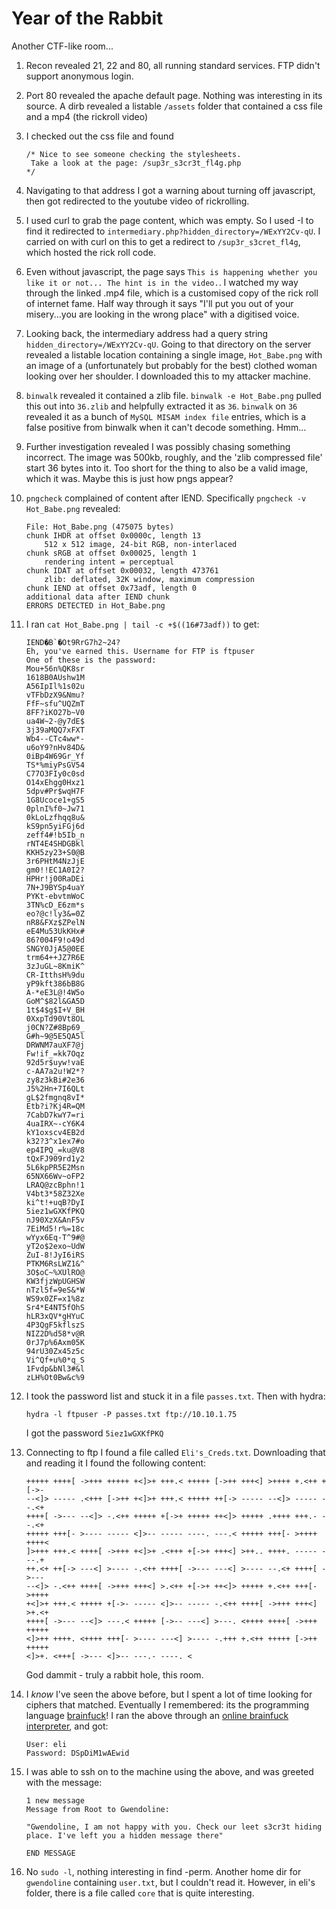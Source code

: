 # Year of the Rabbit

Another CTF-like room...

1. Recon revealed 21, 22 and 80, all running standard services. FTP didn't support anonymous login.

2. Port 80 revealed the apache default page. Nothing was interesting in its source. A dirb revealed a listable `/assets` folder that contained a css file and a mp4 (the rickroll video)

3. I checked out the css file and found 

    ```
    /* Nice to see someone checking the stylesheets.
     Take a look at the page: /sup3r_s3cr3t_fl4g.php
    */
    ```

4. Navigating to that address I got a warning about turning off javascript, then got redirected to the youtube video of rickrolling.

5. I used curl to grab the page content, which was empty. So I used -I to find it redirected to `intermediary.php?hidden_directory=/WExYY2Cv-qU`. I carried on with curl on this to get a redirect to `/sup3r_s3cret_fl4g`, which hosted the rick roll code.

6. Even without javascript, the page says `This is happening whether you like it or not... The hint is in the video.`. I watched my way through the linked .mp4 file, which is a customised copy of the rick roll of internet fame. Half way through it says "I'll put you out of your misery...you are looking in the wrong place" with a digitised voice.

7. Looking back, the intermediary address had a query string `hidden_directory=/WExYY2Cv-qU`. Going to that directory on the server revealed a listable location containing a single image, `Hot_Babe.png` with an image of a (unfortunately but probably for the best) clothed woman looking over her shoulder. I downloaded this to my attacker machine.

8. `binwalk` revealed it contained a zlib file. `binwalk -e Hot_Babe.png` pulled this out into `36.zlib` and helpfully extracted it as `36`. `binwalk` on `36` revealed it as a bunch of `MySQL MISAM index file` entries, which is a false positive from binwalk when it can't decode something. Hmm...

9. Further investigation revealed I was possibly chasing something incorrect. The image was 500kb, roughly, and the 'zlib compressed file' start 36 bytes into it. Too short for the thing to also be a valid image, which it was. Maybe this is just how pngs appear?

10. `pngcheck` complained of content after IEND. Specifically `pngcheck -v Hot_Babe.png` revealed:

    ```
    File: Hot_Babe.png (475075 bytes)
    chunk IHDR at offset 0x0000c, length 13
        512 x 512 image, 24-bit RGB, non-interlaced
    chunk sRGB at offset 0x00025, length 1
        rendering intent = perceptual
    chunk IDAT at offset 0x00032, length 473761
        zlib: deflated, 32K window, maximum compression
    chunk IEND at offset 0x73adf, length 0
    additional data after IEND chunk
    ERRORS DETECTED in Hot_Babe.png
    ```

11. I ran  `cat Hot_Babe.png | tail -c +$((16#73adf))` to get:

    ```
    IEND�B`�Ot9RrG7h2~24?
    Eh, you've earned this. Username for FTP is ftpuser
    One of these is the password:
    Mou+56n%QK8sr
    1618B0AUshw1M
    A56IpIl%1s02u
    vTFbDzX9&Nmu?
    FfF~sfu^UQZmT
    8FF?iKO27b~V0
    ua4W~2-@y7dE$
    3j39aMQQ7xFXT
    Wb4--CTc4ww*-
    u6oY9?nHv84D&
    0iBp4W69Gr_Yf
    TS*%miyPsGV54
    C77O3FIy0c0sd
    O14xEhgg0Hxz1
    5dpv#Pr$wqH7F
    1G8Ucoce1+gS5
    0plnI%f0~Jw71
    0kLoLzfhqq8u&
    kS9pn5yiFGj6d
    zeff4#!b5Ib_n
    rNT4E4SHDGBkl
    KKH5zy23+S0@B
    3r6PHtM4NzJjE
    gm0!!EC1A0I2?
    HPHr!j00RaDEi
    7N+J9BYSp4uaY
    PYKt-ebvtmWoC
    3TN%cD_E6zm*s
    eo?@c!ly3&=0Z
    nR8&FXz$ZPelN
    eE4Mu53UkKHx#
    86?004F9!o49d
    SNGY0JjA5@0EE
    trm64++JZ7R6E
    3zJuGL~8KmiK^
    CR-ItthsH%9du
    yP9kft386bB8G
    A-*eE3L@!4W5o
    GoM^$82l&GA5D
    1t$4$g$I+V_BH
    0XxpTd90Vt8OL
    j0CN?Z#8Bp69_
    G#h~9@5E5QA5l
    DRWNM7auXF7@j
    Fw!if_=kk7Oqz
    92d5r$uyw!vaE
    c-AA7a2u!W2*?
    zy8z3kBi#2e36
    J5%2Hn+7I6QLt
    gL$2fmgnq8vI*
    Etb?i?Kj4R=QM
    7CabD7kwY7=ri
    4uaIRX~-cY6K4
    kY1oxscv4EB2d
    k32?3^x1ex7#o
    ep4IPQ_=ku@V8
    tQxFJ909rd1y2
    5L6kpPR5E2Msn
    65NX66Wv~oFP2
    LRAQ@zcBphn!1
    V4bt3*58Z32Xe
    ki^t!+uqB?DyI
    5iez1wGXKfPKQ
    nJ90XzX&AnF5v
    7EiMd5!r%=18c
    wYyx6Eq-T^9#@
    yT2o$2exo~UdW
    ZuI-8!JyI6iRS
    PTKM6RsLWZ1&^
    3O$oC~%XUlRO@
    KW3fjzWpUGHSW
    nTzl5f=9eS&*W
    WS9x0ZF=x1%8z
    Sr4*E4NT5fOhS
    hLR3xQV*gHYuC
    4P3QgF5kflszS
    NIZ2D%d58*v@R
    0rJ7p%6Axm05K
    94rU30Zx45z5c
    Vi^Qf+u%0*q_S
    1Fvdp&bNl3#&l
    zLH%Ot0Bw&c%9
    ```

12. I took the password list and stuck it in a file `passes.txt`. Then with hydra:

    `hydra -l ftpuser -P passes.txt ftp://10.10.1.75`

    I got the password `5iez1wGXKfPKQ`

13. Connecting to ftp I found a file called `Eli's_Creds.txt`. Downloading that and reading it I found the following content:

    ```
    +++++ ++++[ ->+++ +++++ +<]>+ +++.< +++++ [->++ +++<] >++++ +.<++ +[->-
    --<]> ----- .<+++ [->++ +<]>+ +++.< +++++ ++[-> ----- --<]> ----- --.<+
    ++++[ ->--- --<]> -.<++ +++++ +[->+ +++++ ++<]> +++++ .++++ +++.- --.<+
    +++++ +++[- >---- ----- <]>-- ----- ----. ---.< +++++ +++[- >++++ ++++<
    ]>+++ +++.< ++++[ ->+++ +<]>+ .<+++ +[->+ +++<] >++.. ++++. ----- ---.+
    ++.<+ ++[-> ---<] >---- -.<++ ++++[ ->--- ---<] >---- --.<+ ++++[ ->---
    --<]> -.<++ ++++[ ->+++ +++<] >.<++ +[->+ ++<]> +++++ +.<++ +++[- >++++
    +<]>+ +++.< +++++ +[->- ----- <]>-- ----- -.<++ ++++[ ->+++ +++<] >+.<+
    ++++[ ->--- --<]> ---.< +++++ [->-- ---<] >---. <++++ ++++[ ->+++ +++++
    <]>++ ++++. <++++ +++[- >---- ---<] >---- -.+++ +.<++ +++++ [->++ +++++
    <]>+. <+++[ ->--- <]>-- ---.- ----. <
    ```

    God dammit - truly a rabbit hole, this room.

14. I *know* I've seen the above before, but I spent a lot of time looking for ciphers that matched. Eventually I remembered: its the programming language [brainfuck](https://en.wikipedia.org/wiki/Brainfuck)! I ran the above through an [online brainfuck interpreter](https://www.tutorialspoint.com/execute_brainfk_online.php), and got:

    ```
    User: eli
    Password: DSpDiM1wAEwid
    ```

15. I was able to ssh on to the machine using the above, and was greeted with the message:

    ```
    1 new message
    Message from Root to Gwendoline:

    "Gwendoline, I am not happy with you. Check our leet s3cr3t hiding place. I've left you a hidden message there"

    END MESSAGE
    ```

16. No `sudo -l`, nothing interesting in find -perm. Another home dir for `gwendoline` containing `user.txt`, but I couldn't read it. However, in eli's folder, there is a file called `core` that is quite interesting.
